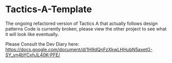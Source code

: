 # Tactics-A-Template
The ongoing refactored version of Tactics A that actually follows design patterns
Code is currently broken, please view the other project to see what it will look like eventually.

Please Consult the Dev Diary here:
https://docs.google.com/document/d/1H9dQnFzXkwLHHubN5axetG-SY_yn4bYCxhJL40K-PFE/
